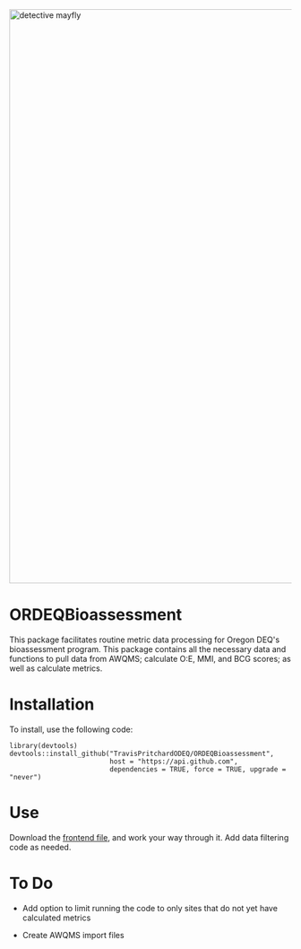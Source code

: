
<img width="1024" height="1024" alt="detective mayfly" src="https://github.com/user-attachments/assets/9cd05b11-239a-4ced-9edc-6a5f303b3b16" />


# ORDEQBioassessment

This package facilitates routine metric data processing for Oregon DEQ's bioassessment program. This package contains all the necessary data and functions to pull data from AWQMS; calculate O:E, MMI, and BCG scores; as well as calculate metrics.

# Installation

To install, use the following code:

```         
library(devtools)
devtools::install_github("TravisPritchardODEQ/ORDEQBioassessment", 
                         host = "https://api.github.com", 
                         dependencies = TRUE, force = TRUE, upgrade = "never")
```

# Use

Download the [frontend file](https://github.com/TravisPritchardODEQ/ORDEQBioassessment/raw/refs/heads/main/frontend.R "Download the frontend file from github"), and work your way through it. Add data filtering code as needed.

# To Do

-   Add option to limit running the code to only sites that do not yet have calculated metrics

-   Create AWQMS import files
